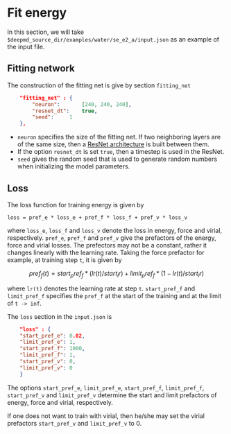 # Fit energy

In this section, we will take `$deepmd_source_dir/examples/water/se_e2_a/input.json` as an example of the input file.

## Fitting network

The construction of the fitting net is give by section `fitting_net`
```json
	"fitting_net" : {
	    "neuron":		[240, 240, 240],
	    "resnet_dt":	true,
	    "seed":		1
	},
```
* `neuron` specifies the size of the fitting net. If two neighboring layers are of the same size, then a [ResNet architecture](https://arxiv.org/abs/1512.03385) is built between them. 
* If the option `resnet_dt` is set `true`, then a timestep is used in the ResNet. 
* `seed` gives the random seed that is used to generate random numbers when initializing the model parameters.

## Loss

The loss function for training energy is given by
```
loss = pref_e * loss_e + pref_f * loss_f + pref_v * loss_v
```
where `loss_e`, `loss_f` and `loss_v` denote the loss in energy, force and virial, respectively. `pref_e`, `pref_f` and `pref_v` give the prefactors of the energy, force and virial losses. The prefectors may not be a constant, rather it changes linearly with the learning rate. Taking the force prefactor for example, at training step `t`, it is given by
```math
pref_f(t) = start_pref_f * ( lr(t) / start_lr ) + limit_pref_f * ( 1 - lr(t) / start_lr )
```
where `lr(t)` denotes the learning rate at step `t`. `start_pref_f` and `limit_pref_f` specifies the `pref_f` at the start of the training and at the limit of `t -> inf`.

The `loss` section in the `input.json` is 
```json
    "loss" : {
	"start_pref_e":	0.02,
	"limit_pref_e":	1,
	"start_pref_f":	1000,
	"limit_pref_f":	1,
	"start_pref_v":	0,
	"limit_pref_v":	0
    }
```
The options `start_pref_e`, `limit_pref_e`, `start_pref_f`, `limit_pref_f`, `start_pref_v` and `limit_pref_v` determine the start and limit prefactors of energy, force and virial, respectively.

If one does not want to train with virial, then he/she may set the virial prefactors `start_pref_v` and `limit_pref_v` to 0.
